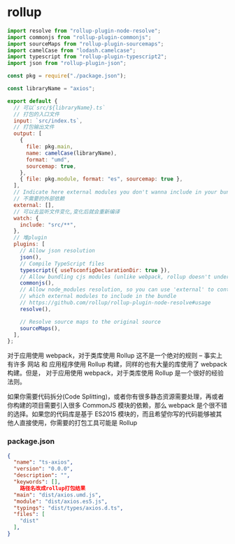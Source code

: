 # rollup

```js
import resolve from "rollup-plugin-node-resolve";
import commonjs from "rollup-plugin-commonjs";
import sourceMaps from "rollup-plugin-sourcemaps";
import camelCase from "lodash.camelcase";
import typescript from "rollup-plugin-typescript2";
import json from "rollup-plugin-json";

const pkg = require("./package.json");

const libraryName = "axios";

export default {
  // 可以`src/${libraryName}.ts`
  // 打包的入口文件
  input: `src/index.ts`,
  // 打包输出文件
  output: [
    {
      file: pkg.main,
      name: camelCase(libraryName),
      format: "umd",
      sourcemap: true,
    },
    { file: pkg.module, format: "es", sourcemap: true },
  ],
  // Indicate here external modules you don't wanna include in your bundle (i.e.: 'lodash')
  // 不需要的外部依赖
  external: [],
  // 可以去监听文件变化,变化后就会重新编译
  watch: {
    include: "src/**",
  },
  // 堆plugin
  plugins: [
    // Allow json resolution
    json(),
    // Compile TypeScript files
    typescript({ useTsconfigDeclarationDir: true }),
    // Allow bundling cjs modules (unlike webpack, rollup doesn't understand cjs)
    commonjs(),
    // Allow node_modules resolution, so you can use 'external' to control
    // which external modules to include in the bundle
    // https://github.com/rollup/rollup-plugin-node-resolve#usage
    resolve(),

    // Resolve source maps to the original source
    sourceMaps(),
  ],
};
```

对于应用使用 webpack，对于类库使用 Rollup
这不是一个绝对的规则 – 事实上有许多 网站 和 应用程序使用 Rollup 构建，同样的也有大量的库使用了 webpack 构建。但是，
对于应用使用 webpack，对于类库使用 Rollup
是一个很好的经验法则。

如果你需要代码拆分(Code Splitting)，或者你有很多静态资源需要处理，再或者你构建的项目需要引入很多 CommonJS 模块的依赖，那么 webpack 是个很不错的选择。如果您的代码库是基于 ES2015 模块的，而且希望你写的代码能够被其他人直接使用，你需要的打包工具可能是 Rollup

### package.json

```json
{
  "name": "ts-axios",
  "version": "0.0.0",
  "description": "",
  "keywords": [],
    路径名改成rollup打包结果
  "main": "dist/axios.umd.js",
  "module": "dist/axios.es5.js",
  "typings": "dist/types/axios.d.ts",
  "files": [
    "dist"
  ],
}
```
